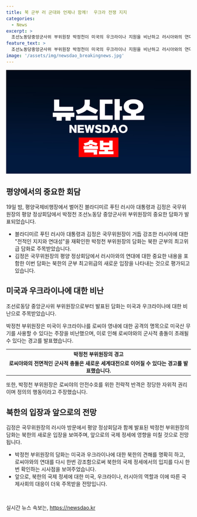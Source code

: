 ```yaml
---
title: 북 군부 러 군대와 언제나 함께!  우크라 전쟁 지지
categories:
  - News
excerpt: >
  조선노동당중앙군사위 부위원장 박정천이 미국의 우크라이나 지원을 비난하고 러시아와의 연대를 다지는 담화를 발표했다. 이는 북한 군부의 최고위급 발언으로 주목받는데, 이전에는 김여정 노동당 중앙위 부부장이 대부분 발언을 담당했다. 박정천 부위원장은 우크라이나를 향한 미국의 무기 사용을 비난하며 러시아의 대응을 지지하고, 로씨야(러시아)와의 군사적 충돌을 경계하는 발언을 했다. 그의 발언은 노동신문에는 실리지 않았다.
feature_text: >
  조선노동당중앙군사위 부위원장 박정천이 미국의 우크라이나 지원을 비난하고 러시아와의 연대를 다지는 담화를 발표했다. 이는 북한 군부의 최고위급 발언으로 주목받는데, 이전에는 김여정 노동당 중앙위 부부장이 대부분 발언을 담당했다. 박정천 부위원장은 우크라이나를 향한 미국의 무기 사용을 비난하며 러시아의 대응을 지지하고, 로씨야(러시아)와의 군사적 충돌을 경계하는 발언을 했다. 그의 발언은 노동신문에는 실리지 않았다.
image: '/assets/img/newsdao_breakingnews.jpg'
---
```


<p><img src="/assets/img/newsdao_breakingnews.jpg" alt="koreaapp 속보" /></p>

<h2 data-ke-size="size26">평양에서의 중요한 회담</h2>

<p data-ke-size="size16">19일 밤, 평양국제비행장에서 벌어진 블라디미르 푸틴 러시아 대통령과 김정은 국무위원장의 평양 정상회담에서 박정천 조선노동당 중앙군사위 부위원장의 중요한 담화가 발표되었습니다.</p>

<ul>
  <li>블라디미르 푸틴 러시아 대통령과 김정은 국무위원장이 거듭 강조한 러시아에 대한 "전적인 지지와 연대성"을 재확인한 박정천 부위원장의 담화는 북한 군부의 최고위급 담화로 주목받았습니다.</li>
  <li>김정은 국무위원장의 평양 정상회담에서 러시아와의 연대에 대한 중요한 내용을 포함한 이번 담화는 북한의 군부 최고위급의 새로운 입장을 나타내는 것으로 평가되고 있습니다.</li>
</ul>

<h2 data-ke-size="size26">미국과 우크라이나에 대한 비난</h2>

<p data-ke-size="size16">조선로동당 중앙군사위 부위원장으로부터 발표된 담화는 미국과 우크라이나에 대한 비난으로 주목받았습니다.</p>

<p data-ke-size="size16">박정천 부위원장은 미국이 우크라이나를 로씨야 영내에 대한 공격의 명목으로 미국산 무기를 사용할 수 있다는 주장을 비난했으며, 이로 인해 로씨야와의 군사적 충돌이 초래될 수 있다는 경고를 발표했습니다.</p>

<table>
  <tr>
    <td style="text-align: center; height: 17px;"><b>박정천 부위원장의 경고</b></td>
  </tr>
  <tr>
    <td style="text-align: center; height: 17px;"><b>로씨야와의 전면적인 군사적 충돌은 새로운 세계대전으로 이어질 수 있다는 경고를 발표했습니다.</b></td>
  </tr>
</table>

<p data-ke-size="size16">또한, 박정천 부위원장은 로씨야의 안전수호를 위한 전략적 반격은 정당한 자위적 권리이며 정의의 행동이라고 주장했습니다.</p>

<h2 data-ke-size="size26">북한의 입장과 앞으로의 전망</h2>

<p data-ke-size="size16">김정은 국무위원장의 러시아 방문에서 평양 정상회담과 함께 발표된 박정천 부위원장의 담화는 북한의 새로운 입장을 보여주며, 앞으로의 국제 정세에 영향을 미칠 것으로 전망됩니다.</p>

<ul>
  <li>박정천 부위원장의 담화는 미국과 우크라이나에 대한 북한의 견해를 명확히 하고, 로씨야와의 연대를 다시 한번 강조함으로써 북한의 국제 정세에서의 입지를 다시 한번 확인하는 시사점을 보여주었습니다.</li>
  <li>앞으로, 북한의 국제 정세에 대한 미국, 우크라이나, 러시아의 역할과 이에 따른 국제사회의 대응이 더욱 주목받을 전망입니다.</li>
</ul>

<p data-ke-size="size16">&nbsp;</p>
실시간 뉴스 속보는, <a href="https://newsdao.kr" rel="dofollow">https://newsdao.kr</a>



